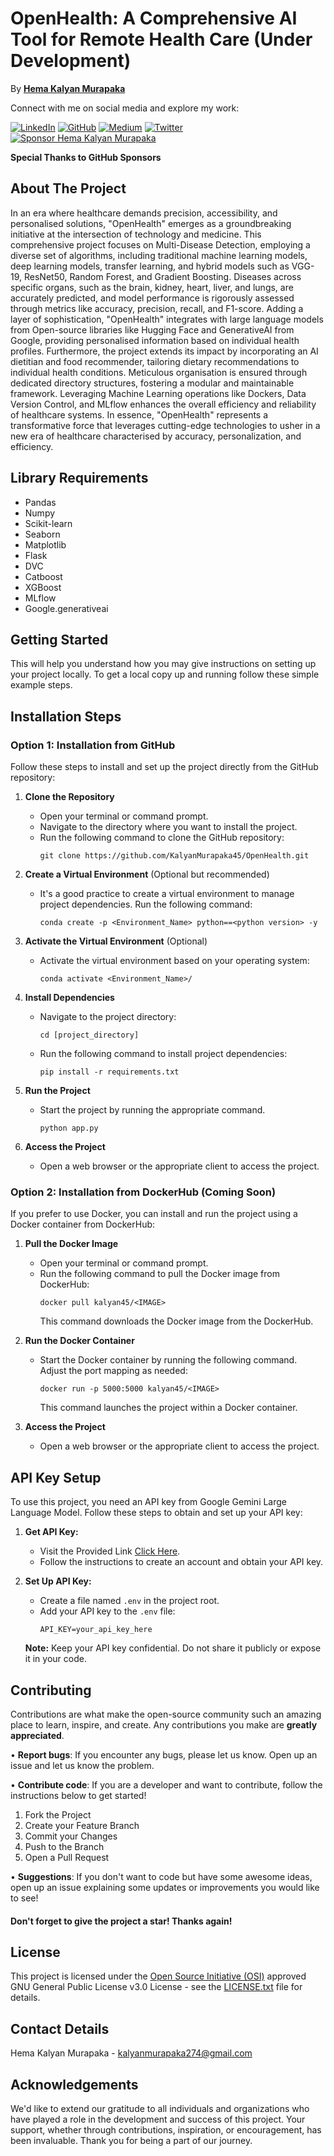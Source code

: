 # OpenHealth: A Comprehensive AI Tool for Remote Health Care (<b>Under Development</b>)

By [<b>Hema Kalyan Murapaka</b>](https://hemakalyan.netlify.app)

Connect with me on social media and explore my work:

[![LinkedIn](https://img.shields.io/badge/LinkedIn-Connect-blue?style=flat-square&logo=linkedin)](https://www.linkedin.com/in/hemakalyan)
[![GitHub](https://img.shields.io/badge/GitHub-Follow-181717?style=flat-square&logo=github)](https://github.com/KalyanMurapaka45)
[![Medium](https://img.shields.io/badge/Medium-Follow-03a57a?style=flat-square&logo=medium)](https://medium.com/@kalyanmurapaka274)
[![Twitter](https://img.shields.io/twitter/follow/KalyanM45?style=social)](https://twitter.com/KalyanM45)
[![Sponsor Hema Kalyan Murapaka](https://img.shields.io/badge/Sponsor-Hema_Kalyan-28a745?style=flat-square&logo=github-sponsors)](https://github.com/sponsors/KalyanMurapaka45)

**Special Thanks to GitHub Sponsors**

## About The Project

In an era where healthcare demands precision, accessibility, and personalised solutions, "OpenHealth" emerges as a groundbreaking initiative at the intersection of technology and medicine. This comprehensive project focuses on Multi-Disease Detection, employing a diverse set of algorithms, including traditional machine learning models, deep learning models, transfer learning, and hybrid models such as VGG-19, ResNet50, Random Forest, and Gradient Boosting. Diseases across specific organs, such as the brain, kidney, heart, liver, and lungs, are accurately predicted, and model performance is rigorously assessed through metrics like accuracy, precision, recall, and F1-score. Adding a layer of sophistication, "OpenHealth" integrates with large language models from Open-source libraries like Hugging Face and GenerativeAI from Google, providing personalised information based on individual health profiles. Furthermore, the project extends its impact by incorporating an AI dietitian and food recommender, tailoring dietary recommendations to individual health conditions. Meticulous organisation is ensured through dedicated directory structures, fostering a modular and maintainable framework. Leveraging Machine Learning operations like Dockers, Data Version Control, and MLflow enhances the overall efficiency and reliability of healthcare systems. In essence, "OpenHealth" represents a transformative force that leverages cutting-edge technologies to usher in a new era of healthcare characterised by accuracy, personalization, and efficiency.


## Library Requirements

 - Pandas
 - Numpy
 - Scikit-learn
 - Seaborn
 - Matplotlib
 - Flask 
 - DVC
 - Catboost
 - XGBoost
 - MLflow
 - Google.generativeai

## Getting Started

This will help you understand how you may give instructions on setting up your project locally.
To get a local copy up and running follow these simple example steps.

## Installation Steps

### Option 1: Installation from GitHub

Follow these steps to install and set up the project directly from the GitHub repository:

1. **Clone the Repository**
   - Open your terminal or command prompt.
   - Navigate to the directory where you want to install the project.
   - Run the following command to clone the GitHub repository:
     ```
     git clone https://github.com/KalyanMurapaka45/OpenHealth.git
     ```

2. **Create a Virtual Environment** (Optional but recommended)
   - It's a good practice to create a virtual environment to manage project dependencies. Run the following command:
     ```
     conda create -p <Environment_Name> python==<python version> -y
     ```

3. **Activate the Virtual Environment** (Optional)
   - Activate the virtual environment based on your operating system:
       ```
       conda activate <Environment_Name>/
       ```

4. **Install Dependencies**
   - Navigate to the project directory:
     ```
     cd [project_directory]
     ```
   - Run the following command to install project dependencies:
     ```
     pip install -r requirements.txt
     ```

5. **Run the Project**
   - Start the project by running the appropriate command.
     ```
     python app.py
     ```

6. **Access the Project**
   - Open a web browser or the appropriate client to access the project.


### Option 2: Installation from DockerHub (Coming Soon)

If you prefer to use Docker, you can install and run the project using a Docker container from DockerHub:

1. **Pull the Docker Image**
   - Open your terminal or command prompt.
   - Run the following command to pull the Docker image from DockerHub:
     ```
     docker pull kalyan45/<IMAGE>
     ```
     This command downloads the Docker image from the DockerHub.

2. **Run the Docker Container**
   - Start the Docker container by running the following command. Adjust the port mapping as needed:
     ```
     docker run -p 5000:5000 kalyan45/<IMAGE>
     ```
     This command launches the project within a Docker container.

3. **Access the Project**
   - Open a web browser or the appropriate client to access the project.<br>


## API Key Setup

To use this project, you need an API key from Google Gemini Large Language Model. Follow these steps to obtain and set up your API key:

1. **Get API Key:**
   - Visit the Provided Link [Click Here](https://makersuite.google.com/app/apikey).
   - Follow the instructions to create an account and obtain your API key.

2. **Set Up API Key:**
   - Create a file named `.env` in the project root.
   - Add your API key to the `.env` file:
     ```dotenv
     API_KEY=your_api_key_here
     ```

   **Note:** Keep your API key confidential. Do not share it publicly or expose it in your code.<br>


## Contributing

Contributions are what make the open-source community such an amazing place to learn, inspire, and create. Any contributions you make are **greatly appreciated**.

• **Report bugs**: If you encounter any bugs, please let us know. Open up an issue and let us know the problem.

• **Contribute code**: If you are a developer and want to contribute, follow the instructions below to get started!

1. Fork the Project
2. Create your Feature Branch
3. Commit your Changes
4. Push to the Branch
5. Open a Pull Request

• **Suggestions**: If you don't want to code but have some awesome ideas, open up an issue explaining some updates or improvements you would like to see!

#### Don't forget to give the project a star! Thanks again!

## License

This project is licensed under the [Open Source Initiative (OSI)](https://opensource.org/) approved GNU General Public License v3.0 License - see the [LICENSE.txt](LICENSE.txt) file for details.<br>


## Contact Details

Hema Kalyan Murapaka - [kalyanmurapaka274@gmail.com](kalyanmurapaka274@gmail.com)<br>


## Acknowledgements

We'd like to extend our gratitude to all individuals and organizations who have played a role in the development and success of this project. Your support, whether through contributions, inspiration, or encouragement, has been invaluable. Thank you for being a part of our journey.
